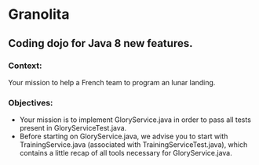 # Granolita
## Coding dojo for Java 8 new features.

### Context:
Your mission to help a French team to program an lunar landing.

### Objectives:
* Your mission is to implement GloryService.java in order to pass all tests present in GloryServiceTest.java.
* Before starting on GloryService.java, we advise you to start with TrainingService.java (associated with TrainingServiceTest.java), which contains a little recap of all tools necessary for GloryService.java.

